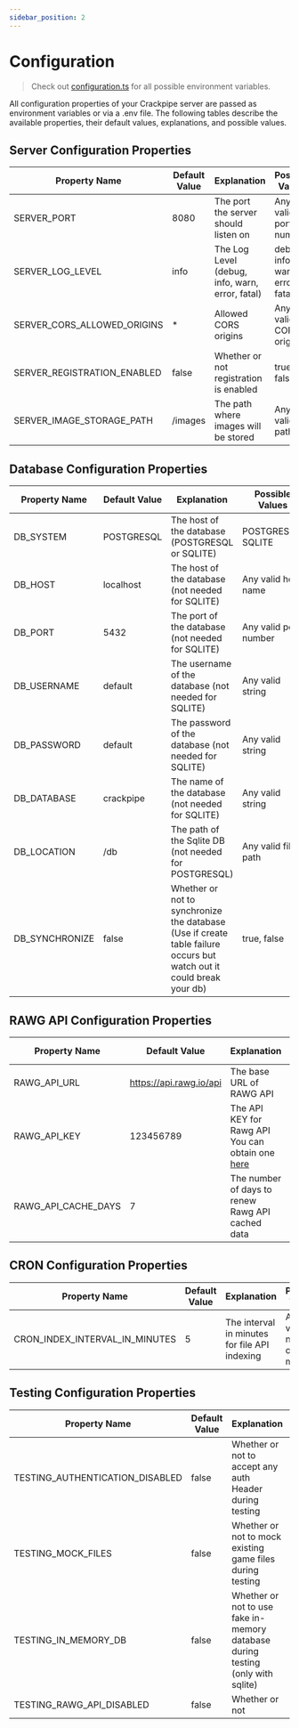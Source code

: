 ```yaml
---
sidebar_position: 2
---
```


# Configuration

> Check out [configuration.ts](https://github.com/Phalcode/crackpipe-backend/blob/master/src/configuration.ts) for all possible environment variables.

All configuration properties of your Crackpipe server are passed as environment variables or via a .env file. The following tables describe the available properties, their default values, explanations, and possible values.

## Server Configuration Properties

| Property Name               | Default Value | Explanation                                     | Possible Values                 |
| --------------------------- | ------------- | ----------------------------------------------- | ------------------------------- |
| SERVER_PORT                 | 8080          | The port the server should listen on            | Any valid port number           |
| SERVER_LOG_LEVEL            | info          | The Log Level (debug, info, warn, error, fatal) | debug, info, warn, error, fatal |
| SERVER_CORS_ALLOWED_ORIGINS | \*            | Allowed CORS origins                            | Any valid CORS origin           |
| SERVER_REGISTRATION_ENABLED | false         | Whether or not registration is enabled          | true, false                     |
| SERVER_IMAGE_STORAGE_PATH   | /images       | The path where images will be stored            | Any valid file path             |

## Database Configuration Properties

| Property Name  | Default Value | Explanation                                                                                                          | Possible Values       |
| -------------- | ------------- | -------------------------------------------------------------------------------------------------------------------- | --------------------- |
| DB_SYSTEM      | POSTGRESQL    | The host of the database (POSTGRESQL or SQLITE)                                                                      | POSTGRESQL, SQLITE    |
| DB_HOST        | localhost     | The host of the database (not needed for SQLITE)                                                                     | Any valid host name   |
| DB_PORT        | 5432          | The port of the database (not needed for SQLITE)                                                                     | Any valid port number |
| DB_USERNAME    | default       | The username of the database (not needed for SQLITE)                                                                 | Any valid string      |
| DB_PASSWORD    | default       | The password of the database (not needed for SQLITE)                                                                 | Any valid string      |
| DB_DATABASE    | crackpipe     | The name of the database (not needed for SQLITE)                                                                     | Any valid string      |
| DB_LOCATION    | /db           | The path of the Sqlite DB (not needed for POSTGRESQL)                                                                | Any valid file path   |
| DB_SYNCHRONIZE | false         | Whether or not to synchronize the database (Use if create table failure occurs but watch out it could break your db) | true, false           |

## RAWG API Configuration Properties

| Property Name       | Default Value           | Explanation                                                                                  | Possible Values          |
| ------------------- | ----------------------- | -------------------------------------------------------------------------------------------- | ------------------------ |
| RAWG_API_URL        | https://api.rawg.io/api | The base URL of RAWG API                                                                     | Any valid URL            |
| RAWG_API_KEY        | 123456789               | The API KEY for Rawg API You can obtain one [here](https://rawg.io/login/?forward=developer) | Any valid string         |
| RAWG_API_CACHE_DAYS | 7                       | The number of days to renew Rawg API cached data                                             | Any valid number of days |

## CRON Configuration Properties

| Property Name                  | Default Value | Explanation                                   | Possible Values             |
| ------------------------------ | ------------- | --------------------------------------------- | --------------------------- |
| CRON_INDEX_INTERVAL_IN_MINUTES | 5             | The interval in minutes for file API indexing | Any valid number of minutes |

## Testing Configuration Properties

| Property Name                   | Default Value | Explanation                                                                     | Possible Values |
| ------------------------------- | ------------- | ------------------------------------------------------------------------------- | --------------- |
| TESTING_AUTHENTICATION_DISABLED | false         | Whether or not to accept any auth Header during testing                         | true, false     |
| TESTING_MOCK_FILES              | false         | Whether or not to mock existing game files during testing                       | true, false     |
| TESTING_IN_MEMORY_DB            | false         | Whether or not to use fake in-memory database during testing (only with sqlite) | true, false     |
| TESTING_RAWG_API_DISABLED       | false         | Whether or not                                                                  |
